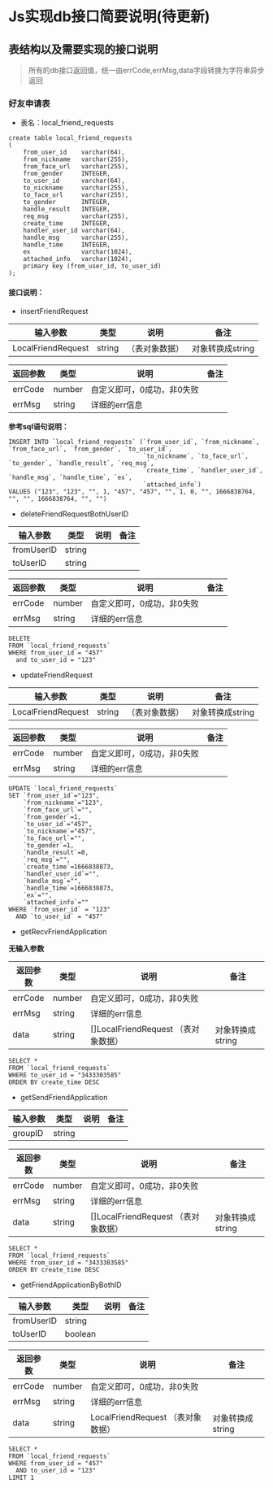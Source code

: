 # Js实现db接口简要说明(待更新)

## 表结构以及需要实现的接口说明

> 所有的db接口返回值，统一由errCode,errMsg,data字段转换为字符串异步返回

### 好友申请表

- 表名：local_friend_requests

```sqlite
create table local_friend_requests
(
    from_user_id    varchar(64),
    from_nickname   varchar(255),
    from_face_url   varchar(255),
    from_gender     INTEGER,
    to_user_id      varchar(64),
    to_nickname     varchar(255),
    to_face_url     varchar(255),
    to_gender       INTEGER,
    handle_result   INTEGER,
    req_msg         varchar(255),
    create_time     INTEGER,
    handler_user_id varchar(64),
    handle_msg      varchar(255),
    handle_time     INTEGER,
    ex              varchar(1024),
    attached_info   varchar(1024),
    primary key (from_user_id, to_user_id)
);
```

#### 接口说明：

- insertFriendRequest

| 输入参数     | 类型     | 说明 | 备注       |
| --------- |--------| ----- |----------|
|LocalFriendRequest   | string | （表对象数据） |对象转换成string|

| 返回参数     | 类型            | 说明 | 备注  |
| --------- | ------------ | ----- |-----|
| errCode      | number   | 自定义即可，0成功，非0失败 |     |
| errMsg     | string     | 详细的err信息 |     |

**参考sql语句说明：**

```sqlite
INSERT INTO `local_friend_requests` (`from_user_id`, `from_nickname`, `from_face_url`, `from_gender`, `to_user_id`,
                                     `to_nickname`, `to_face_url`, `to_gender`, `handle_result`, `req_msg`,
                                     `create_time`, `handler_user_id`, `handle_msg`, `handle_time`, `ex`,
                                     `attached_info`)
VALUES ("123", "123", "", 1, "457", "457", "", 1, 0, "", 1666838764, "", "", 1666838764, "", "")
```

- deleteFriendRequestBothUserID

| 输入参数     | 类型     | 说明  | 备注  |
| --------- |--------|-----|-----|
|fromUserID| string |     |     |
|toUserID| string |     |     |

| 返回参数     | 类型            | 说明 | 备注  |
| --------- | ------------ | ----- |-----|
| errCode      | number   | 自定义即可，0成功，非0失败 |     |
| errMsg     | string     | 详细的err信息 |     |

```sqlite
DELETE
FROM `local_friend_requests`
WHERE from_user_id = "457"
  and to_user_id = "123"
```

- updateFriendRequest

| 输入参数     | 类型     | 说明 | 备注       |
| --------- |--------| ----- |----------|
|LocalFriendRequest  | string |（表对象数据） |对象转换成string|

| 返回参数     | 类型            | 说明 | 备注  |
| --------- | ------------ | ----- |-----|
| errCode      | number   | 自定义即可，0成功，非0失败 |     |
| errMsg     | string     | 详细的err信息 |     |

```sqlite
UPDATE `local_friend_requests`
SET `from_user_id`="123",
    `from_nickname`="123",
    `from_face_url`="",
    `from_gender`=1,
    `to_user_id`="457",
    `to_nickname`="457",
    `to_face_url`="",
    `to_gender`=1,
    `handle_result`=0,
    `req_msg`="",
    `create_time`=1666838873,
    `handler_user_id`="",
    `handle_msg`="",
    `handle_time`=1666838873,
    `ex`="",
    `attached_info`=""
WHERE `from_user_id` = "123"
  AND `to_user_id` = "457"
```

- getRecvFriendApplication

**无输入参数**

| 返回参数    | 类型     | 说明             | 备注  |
|---------|--------|----------------|-----|
| errCode | number | 自定义即可，0成功，非0失败 |     |
| errMsg  | string | 详细的err信息       |     |
| data    | string | []LocalFriendRequest  （表对象数据） |对象转换成string|

```sqlite
SELECT *
FROM `local_friend_requests`
WHERE to_user_id = "3433303585"
ORDER BY create_time DESC
```

- getSendFriendApplication

| 输入参数     | 类型     | 说明 | 备注       |
| --------- |--------| ----- |----------|
|groupID                | string | | |

| 返回参数    | 类型     | 说明                             | 备注  |
|---------|--------|--------------------------------|-----|
| errCode | number | 自定义即可，0成功，非0失败                 |     |
| errMsg  | string | 详细的err信息                       |     |
| data    | string | []LocalFriendRequest   （表对象数据） |对象转换成string|

```sqlite
SELECT *
FROM `local_friend_requests`
WHERE from_user_id = "3433303585"
ORDER BY create_time DESC
```

- getFriendApplicationByBothID

| 输入参数     | 类型     | 说明  | 备注  |
| --------- |--------|-----|-----|
|fromUserID    | string |     |     |
|toUserID    | boolean   |     |     |

| 返回参数    | 类型     | 说明             | 备注  |
|---------|--------|----------------|-----|
| errCode | number | 自定义即可，0成功，非0失败 |     |
| errMsg  | string | 详细的err信息       |     |
| data    | string | LocalFriendRequest  （表对象数据） |对象转换成string|

```sqlite
SELECT *
FROM `local_friend_requests`
WHERE from_user_id = "457"
  AND to_user_id = "123"
LIMIT 1
```